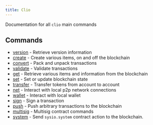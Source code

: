 ```yaml
---
title: Clio
---
```


Documentation for all `clio` main commands

## Commands

- [version](./version/index.md) - Retrieve version information
- [create](./create/index.md) - Create various items, on and off the blockchain
- [convert](./convert/index.md) - Pack and unpack transactions
- [validate](./validate/index.md) - Validate transactions
- [get](./get/index.md) - Retrieve various items and information from the blockchain
- [set](./set/index.md) - Set or update blockchain state
- [transfer](./transfer.md) - Transfer tokens from account to account
- [net](./net/index.md) - Interact with local p2p network connections
- [wallet](./wallet/index.md) - Interact with local wallet
- [sign](./sign.md) - Sign a transaction
- [push](./push/index.md) - Push arbitrary transactions to the blockchain
- [multisig](./multisig/index.md) - Multisig contract commands
- [system](./system/index.md) - Send `sysio.system` contract action to the blockchain.

<!-- - []() - Wrap contract commands -->